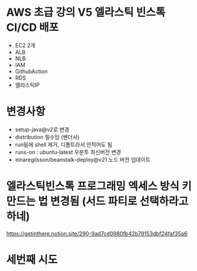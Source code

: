 # AWS 초급 강의 V5 엘라스틱 빈스톡 CI/CD 배포
- EC2 2개
- ALB
- NLB
- IAM
- GithubAction
- RDS
- 엘라스틱IP

# 변경사항
- setup-java@v2로 변경 
- distribution 필수임 (벤더사)
- run밑에 shell 제거, 디폴트라서 안적어도 됨
- runs-on : ubuntu-latest 우분투 최신버전 변경
- einaregilsson/beanstalk-deploy@v21 노드 버전 업데이트

# 엘라스틱빈스톡 프로그래밍 엑세스 방식 키 만드는 법 변경됨 (서드 파티로 선택하라고 하네)
https://getinthere.notion.site/290-9ad7cd0980fb42b79153dbf24faf35a6 

# 세번째 시도